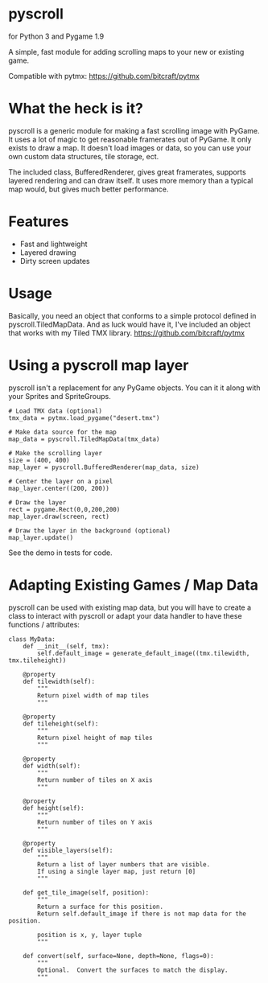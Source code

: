 pyscroll
======

for Python 3 and Pygame 1.9

A simple, fast module for adding scrolling maps to your new or existing game.



Compatible with pytmx:
https://github.com/bitcraft/pytmx


What the heck is it?
====================

pyscroll is a generic module for making a fast scrolling image with PyGame.  It uses a lot of magic to get reasonable
framerates out of PyGame.  It only exists to draw a map.  It doesn't load images or data, so you can use your own custom
data structures, tile storage, ect.

The included class, BufferedRenderer, gives great framerates, supports layered rendering and can draw itself.  It uses
more memory than a typical map would, but gives much better performance.

Features
========

- Fast and lightweight
- Layered drawing
- Dirty screen updates


Usage
=====

Basically, you need an object that conforms to a simple protocol defined in pyscroll.TiledMapData.  And as luck would
have it, I've included an object that works with my Tiled TMX library.  https://github.com/bitcraft/pytmx


# Using a pyscroll map layer

pyscroll isn't a replacement for any PyGame objects.  You can it it along with your Sprites and SpriteGroups.

    # Load TMX data (optional)
    tmx_data = pytmx.load_pygame("desert.tmx")

    # Make data source for the map
    map_data = pyscroll.TiledMapData(tmx_data)

    # Make the scrolling layer
    size = (400, 400)
    map_layer = pyscroll.BufferedRenderer(map_data, size)

    # Center the layer on a pixel
    map_layer.center((200, 200))

    # Draw the layer
    rect = pygame.Rect(0,0,200,200)
    map_layer.draw(screen, rect)

    # Draw the layer in the background (optional)
    map_layer.update()

See the demo in tests for code.


Adapting Existing Games / Map Data
==================================

pyscroll can be used with existing map data, but you will have to create a class to interact with pyscroll
or adapt your data handler to have these functions / attributes:


    class MyData:
        def __init__(self, tmx):
            self.default_image = generate_default_image((tmx.tilewidth, tmx.tileheight))

        @property
        def tilewidth(self):
            """
            Return pixel width of map tiles
            """

        @property
        def tileheight(self):
            """
            Return pixel height of map tiles
            """

        @property
        def width(self):
            """
            Return number of tiles on X axis
            """

        @property
        def height(self):
            """
            Return number of tiles on Y axis
            """

        @property
        def visible_layers(self):
            """
            Return a list of layer numbers that are visible.
            If using a single layer map, just return [0]
            """

        def get_tile_image(self, position):
            """
            Return a surface for this position.
            Return self.default_image if there is not map data for the position.

            position is x, y, layer tuple
            """

        def convert(self, surface=None, depth=None, flags=0):
            """
            Optional.  Convert the surfaces to match the display.
            """

